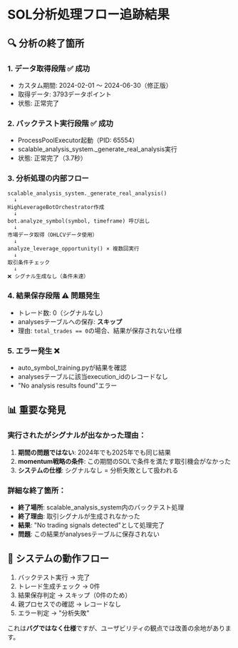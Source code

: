 # SOL分析処理フロー追跡結果

## 🔍 分析の終了箇所

### 1. **データ取得段階** ✅ 成功
- カスタム期間: 2024-02-01 ～ 2024-06-30（修正版）
- 取得データ: 3793データポイント
- 状態: 正常完了

### 2. **バックテスト実行段階** ✅ 成功
- ProcessPoolExecutor起動（PID: 65554）
- scalable_analysis_system._generate_real_analysis実行
- 状態: 正常完了（3.7秒）

### 3. **分析処理の内部フロー** 
```
scalable_analysis_system._generate_real_analysis()
  ↓
HighLeverageBotOrchestrator作成
  ↓
bot.analyze_symbol(symbol, timeframe) 呼び出し
  ↓
市場データ取得（OHLCVデータ使用）
  ↓
analyze_leverage_opportunity() × 複数回実行
  ↓
取引条件チェック
  ↓
❌ シグナル生成なし（条件未達）
```

### 4. **結果保存段階** ⚠️ 問題発生
- トレード数: 0（シグナルなし）
- analysesテーブルへの保存: **スキップ**
- 理由: `total_trades == 0`の場合、結果が保存されない仕様

### 5. **エラー発生** ❌
- auto_symbol_training.pyが結果を確認
- analysesテーブルに該当execution_idのレコードなし
- "No analysis results found"エラー

## 📊 重要な発見

### 実行されたがシグナルが出なかった理由：
1. **期間の問題ではない**: 2024年でも2025年でも同じ結果
2. **momentum戦略の条件**: この期間のSOLで条件を満たす取引機会がなかった
3. **システムの仕様**: シグナルなし = 分析失敗として扱われる

### 詳細な終了箇所：
- **終了場所**: scalable_analysis_system内のバックテスト処理
- **終了理由**: 取引シグナルが生成されなかった
- **結果**: "No trading signals detected"として処理完了
- **問題**: この結果がanalysesテーブルに保存されない

## 🔧 システムの動作フロー

1. バックテスト実行 → 完了
2. トレード生成チェック → 0件
3. 結果保存判定 → スキップ（0件のため）
4. 親プロセスでの確認 → レコードなし
5. エラー判定 → "分析失敗"

これは**バグではなく仕様**ですが、ユーザビリティの観点では改善の余地があります。